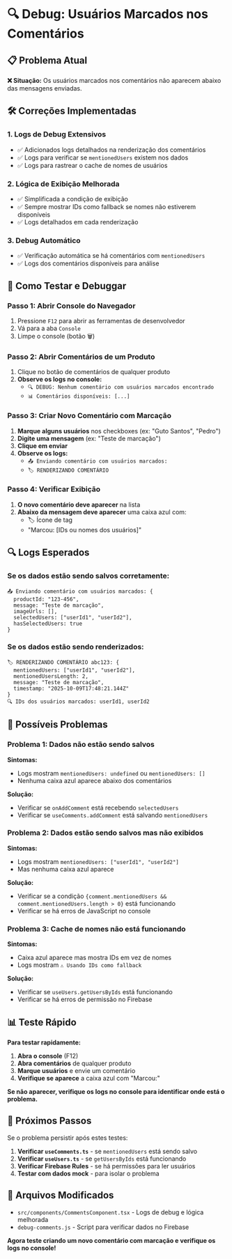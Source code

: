 # 🔍 Debug: Usuários Marcados nos Comentários

## 📋 Problema Atual

**❌ Situação:** Os usuários marcados nos comentários não aparecem abaixo das mensagens enviadas.

## 🛠️ Correções Implementadas

### 1. **Logs de Debug Extensivos**
- ✅ Adicionados logs detalhados na renderização dos comentários
- ✅ Logs para verificar se `mentionedUsers` existem nos dados
- ✅ Logs para rastrear o cache de nomes de usuários

### 2. **Lógica de Exibição Melhorada**
- ✅ Simplificada a condição de exibição
- ✅ Sempre mostrar IDs como fallback se nomes não estiverem disponíveis
- ✅ Logs detalhados em cada renderização

### 3. **Debug Automático**
- ✅ Verificação automática se há comentários com `mentionedUsers`
- ✅ Logs dos comentários disponíveis para análise

## 🧪 Como Testar e Debuggar

### **Passo 1: Abrir Console do Navegador**
1. Pressione `F12` para abrir as ferramentas de desenvolvedor
2. Vá para a aba `Console`
3. Limpe o console (botão 🗑️)

### **Passo 2: Abrir Comentários de um Produto**
1. Clique no botão de comentários de qualquer produto
2. **Observe os logs no console:**
   - `🔍 DEBUG: Nenhum comentário com usuários marcados encontrado`
   - `📊 Comentários disponíveis: [...]`

### **Passo 3: Criar Novo Comentário com Marcação**
1. **Marque alguns usuários** nos checkboxes (ex: "Guto Santos", "Pedro")
2. **Digite uma mensagem** (ex: "Teste de marcação")
3. **Clique em enviar**
4. **Observe os logs:**
   - `📤 Enviando comentário com usuários marcados:`
   - `🏷️ RENDERIZANDO COMENTÁRIO`

### **Passo 4: Verificar Exibição**
1. **O novo comentário deve aparecer** na lista
2. **Abaixo da mensagem deve aparecer** uma caixa azul com:
   - 🏷️ Ícone de tag
   - "Marcou: [IDs ou nomes dos usuários]"

## 🔍 Logs Esperados

### **Se os dados estão sendo salvos corretamente:**
```
📤 Enviando comentário com usuários marcados: {
  productId: "123-456",
  message: "Teste de marcação",
  imageUrls: [],
  selectedUsers: ["userId1", "userId2"],
  hasSelectedUsers: true
}
```

### **Se os dados estão sendo renderizados:**
```
🏷️ RENDERIZANDO COMENTÁRIO abc123: {
  mentionedUsers: ["userId1", "userId2"],
  mentionedUsersLength: 2,
  message: "Teste de marcação",
  timestamp: "2025-10-09T17:48:21.144Z"
}
🔍 IDs dos usuários marcados: userId1, userId2
```

## 🚨 Possíveis Problemas

### **Problema 1: Dados não estão sendo salvos**
**Sintomas:**
- Logs mostram `mentionedUsers: undefined` ou `mentionedUsers: []`
- Nenhuma caixa azul aparece abaixo dos comentários

**Solução:**
- Verificar se `onAddComment` está recebendo `selectedUsers`
- Verificar se `useComments.addComment` está salvando `mentionedUsers`

### **Problema 2: Dados estão sendo salvos mas não exibidos**
**Sintomas:**
- Logs mostram `mentionedUsers: ["userId1", "userId2"]`
- Mas nenhuma caixa azul aparece

**Solução:**
- Verificar se a condição `{comment.mentionedUsers && comment.mentionedUsers.length > 0}` está funcionando
- Verificar se há erros de JavaScript no console

### **Problema 3: Cache de nomes não está funcionando**
**Sintomas:**
- Caixa azul aparece mas mostra IDs em vez de nomes
- Logs mostram `⚠️ Usando IDs como fallback`

**Solução:**
- Verificar se `useUsers.getUsersByIds` está funcionando
- Verificar se há erros de permissão no Firebase

## 📊 Teste Rápido

**Para testar rapidamente:**

1. **Abra o console** (F12)
2. **Abra comentários** de qualquer produto
3. **Marque usuários** e envie um comentário
4. **Verifique se aparece** a caixa azul com "Marcou:"

**Se não aparecer, verifique os logs no console para identificar onde está o problema.**

## 🔧 Próximos Passos

Se o problema persistir após estes testes:

1. **Verificar `useComments.ts`** - se `mentionedUsers` está sendo salvo
2. **Verificar `useUsers.ts`** - se `getUsersByIds` está funcionando
3. **Verificar Firebase Rules** - se há permissões para ler usuários
4. **Testar com dados mock** - para isolar o problema

## 📁 Arquivos Modificados

- `src/components/CommentsComponent.tsx` - Logs de debug e lógica melhorada
- `debug-comments.js` - Script para verificar dados no Firebase

**Agora teste criando um novo comentário com marcação e verifique os logs no console!**
